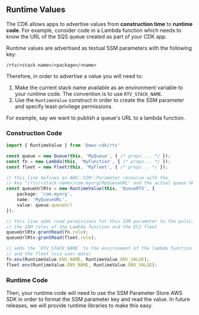 ## Runtime Values

The CDK allows apps to advertise values from __construction time__ to __runtime
code__. For example, consider code in a Lambda function which needs to know the
URL of the SQS queue created as part of your CDK app.

Runtime values are advertised as textual SSM parameters with the following key:

```
/rtv/<stack-name>/<package>/<name>
```

Therefore, in order to advertise a value you will need to:

1. Make the current stack name available as an environment variable to your
   runtime code. The convention is to use `RTV_STACK_NAME`.
2. Use the `RuntimeValue` construct in order to create the SSM parameter and
   specify least-privilege permissions.

For example, say we want to publish a queue's URL to a lambda function.

### Construction Code

```ts
import { RuntimeValue } from '@aws-cdk/rtv'

const queue = new Queue(this, 'MyQueue', { /* props.... */ });
const fn = new Lambda(this, 'MyFunction', { /* props... */ });
const fleet = new Fleet(this, 'MyFleet', { /* props... */ });

// this line defines an AWS::SSM::Parameter resource with the
// key "/rtv/<stack-name>/com.myorg/MyQueueURL" and the actual queue URL as value
const queueUrlRtv = new RuntimeValue(this, 'QueueRTV', {
    package: 'com.myorg',
    name: 'MyQueueURL',
    value: queue.queueUrl
});

// this line adds read permissions for this SSM parameter to the policies associated with
// the IAM roles of the Lambda function and the EC2 fleet
queueUrlRtv.grantRead(fn.role);
queueUrlRtv.grantRead(fleet.role);

// adds the `RTV_STACK_NAME` to the environment of the lambda function
// and the fleet (via user-data)
fn.env(RuntimeValue.ENV_NAME, RuntimeValue.ENV_VALUE);
fleet.env(RuntimeValue.ENV_NAME, RuntimeValue.ENV_VALUE);
```

### Runtime Code

Then, your runtime code will need to use the SSM Parameter Store AWS SDK in
order to format the SSM parameter key and read the value. In future releases, we
will provide runtime libraries to make this easy.
